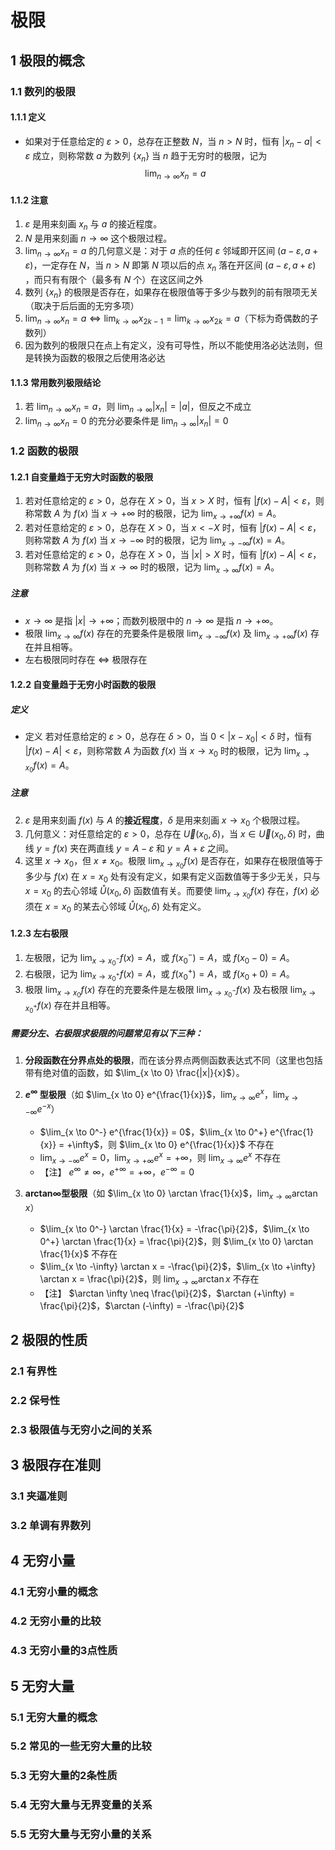 # 极限

## 1 极限的概念
### 1.1 数列的极限

#### 1.1.1 定义

- 如果对于任意给定的 $\varepsilon > 0$，总存在正整数 $N$，当 $n > N$ 时，恒有 $|x_n - a| < \varepsilon$ 成立，则称常数 $a$ 为数列 $\{x_n\}$ 当 $n$ 趋于无穷时的极限，记为 $$\lim_{n \to \infty} x_n = a$$

#### 1.1.2 注意

1. $\varepsilon$ 是用来刻画 $x_n$ 与 $a$ 的接近程度。
2. $N$ 是用来刻画 $n \to \infty$ 这个极限过程。
3. $\lim_{n \to \infty} x_n = a$ 的几何意义是：对于 $a$ 点的任何 $\varepsilon$ 邻域即开区间 $(a - \varepsilon, a + \varepsilon)$，一定存在 $N$，当 $n > N$ 即第 $N$ 项以后的点 $x_n$ 落在开区间 $(a - \varepsilon, a + \varepsilon)$ ，而只有有限个（最多有 $N$ 个）在这区间之外
4. 数列 $\{x_n\}$ 的极限是否存在，如果存在极限值等于多少与数列的前有限项无关（取决于后后面的无穷多项）
5. $\lim_{n \to \infty} x_n = a \Leftrightarrow \lim_{k \to \infty} x_{2k-1} = \lim_{k \to \infty} x_{2k} = a$（下标为奇偶数的子数列）
6. 因为数列的极限只在点上有定义，没有可导性，所以不能使用洛必达法则，但是转换为函数的极限之后使用洛必达

#### 1.1.3 常用数列极限结论

1. 若 $\lim _ { n \rightarrow \infty } x _ { n } = a$，则 $\lim _ { n \rightarrow \infty } | x _ { n } | = | a |$，但反之不成立
2. $\lim _ { n \rightarrow \infty } x _ { n } = 0$ 的充分必要条件是 $\lim _ { n \rightarrow \infty } | x _ { n } | = 0$


### 1.2 函数的极限

#### 1.2.1 自变量趋于无穷大时函数的极限

1. 若对任意给定的 $\varepsilon > 0$，总存在 $X > 0$，当 $x > X$ 时，恒有 $|f(x) - A| < \varepsilon$，则称常数 $A$ 为 $f(x)$ 当 $x \to +\infty$ 时的极限，记为 $\lim_{x \to +\infty} f(x) = A$。 
2. 若对任意给定的 $\varepsilon > 0$，总存在 $X > 0$，当 $x < -X$ 时，恒有 $|f(x) - A| < \varepsilon$，则称常数 $A$ 为 $f(x)$ 当 $x \to -\infty$ 时的极限，记为 $\lim_{x \to -\infty} f(x) = A$。 
3. 若对任意给定的 $\varepsilon > 0$，总存在 $X > 0$，当 $|x| > X$ 时，恒有 $|f(x) - A| < \varepsilon$，则称常数 $A$ 为 $f(x)$ 当 $x \to \infty$ 时的极限，记为 $\lim_{x \to \infty} f(x) = A$。 
##### 注意

 - $x \to \infty$ 是指 $|x| \to +\infty$；而数列极限中的 $n \to \infty$ 是指 $n \to +\infty$。
- 极限 $\lim_{x \to \infty} f(x)$ 存在的充要条件是极限 $\lim_{x \to -\infty} f(x)$ 及 $\lim_{x \to +\infty} f(x)$ 存在并且相等。
- 左右极限同时存在  $\Leftrightarrow$  极限存在


#### 1.2.2 自变量趋于无穷小时函数的极限

##### 定义

- 定义 若对任意给定的 $\varepsilon > 0$，总存在 $\delta > 0$，当 $0 < |x - x_0| < \delta$ 时，恒有 $|f(x) - A| < \varepsilon$，则称常数 $A$ 为函数 $f(x)$ 当 $x \to x_0$ 时的极限，记为 $\lim_{x \to x_0} f(x) = A$。 

##### 注意

2. $\varepsilon$ 是用来刻画 $f(x)$ 与 $A$ 的**接近程度**，$\delta$ 是用来刻画 $x \to x_0$ 个极限过程。 
3. 几何意义：对任意给定的 $\varepsilon > 0$，总存在 $\overrightarrow{U}(x_0, \delta)$，当 $x \in \overrightarrow{U}(x_0, \delta)$ 时，曲线 $y = f(x)$ 夹在两直线 $y = A - \varepsilon$ 和 $y = A + \varepsilon$ 之间。 
4. 这里 $x \to x_0$，但 $x \neq x_0$。极限 $\lim_{x \to x_0} f(x)$ 是否存在，如果存在极限值等于多少与 $f(x)$ 在 $x = x_0$ 处有没有定义，如果有定义函数值等于多少无关，只与 $x = x_0$ 的去心邻域 $\mathring{U}(x_0, \delta)$ 函数值有关。而要使 $\lim_{x \to x_0} f(x)$ 存在，$f(x)$ 必须在 $x = x_0$ 的某去心邻域 $\mathring{U}(x_0, \delta)$ 处有定义。


#### 1.2.3 左右极限

1. 左极限，记为 $\lim_{x \to x_0^-} f(x) = A$，或 $f(x_0^-) = A$，或 $f(x_0 - 0) = A$。
2. 右极限，记为 $\lim_{x \to x_0^+} f(x) = A$，或 $f(x_0^+) = A$，或 $f(x_0 + 0) = A$。
3. 极限 $\lim_{x \to x_0} f(x)$ 存在的充要条件是左极限 $\lim_{x \to x_0^-} f(x)$ 及右极限 $\lim_{x \to x_0^+} f(x)$ 存在并且相等。

##### 需要分左、右极限求极限的问题常见有以下三种：

1. **分段函数在分界点处的极限**，而在该分界点两侧函数表达式不同（这里也包括带有绝对值的函数，如 $\lim_{x \to 0} \frac{|x|}{x}$）。

2. **$e^\infty$ 型极限**（如 $\lim_{x \to 0} e^{\frac{1}{x}}$，$\lim_{x \to \infty} e^x$，$\lim_{x \to -\infty} e^{-x}$）

   - $\lim_{x \to 0^-} e^{\frac{1}{x}} = 0$，$\lim_{x \to 0^+} e^{\frac{1}{x}} = +\infty$，则 $\lim_{x \to 0} e^{\frac{1}{x}}$ 不存在
   - $\lim_{x \to -\infty} e^x = 0$，$\lim_{x \to +\infty} e^x = +\infty$，则 $\lim_{x \to \infty} e^x$ 不存在
   - 【注】 $e^\infty \neq \infty$，$e^{+\infty} = +\infty$，$e^{-\infty} = 0$

3. **arctan∞型极限**（如 $\lim_{x \to 0} \arctan \frac{1}{x}$，$\lim_{x \to \infty} \arctan x$）

   - $\lim_{x \to 0^-} \arctan \frac{1}{x} = -\frac{\pi}{2}$，$\lim_{x \to 0^+} \arctan \frac{1}{x} = \frac{\pi}{2}$，则 $\lim_{x \to 0} \arctan \frac{1}{x}$ 不存在
   - $\lim_{x \to -\infty} \arctan x = -\frac{\pi}{2}$，$\lim_{x \to +\infty} \arctan x = \frac{\pi}{2}$，则 $\lim_{x \to \infty} \arctan x$ 不存在
   - 【注】 $\arctan \infty \neq \frac{\pi}{2}$，$\arctan (+\infty) = \frac{\pi}{2}$，$\arctan (-\infty) = -\frac{\pi}{2}$


## 2 极限的性质



### 2.1 有界性



### 2.2 保号性



### 2.3 极限值与无穷小之间的关系



## 3 极限存在准则

### 3.1 夹逼准则




### 3.2 单调有界数列




## 4 无穷小量

### 4.1 无穷小量的概念




### 4.2 无穷小量的比较




### 4.3 无穷小量的3点性质




## 5 无穷大量

### 5.1 无穷大量的概念




### 5.2 常见的一些无穷大量的比较




### 5.3 无穷大量的2条性质




### 5.4 无穷大量与无界变量的关系




### 5.5 无穷大量与无穷小量的关系




